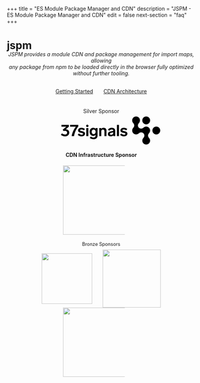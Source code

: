 +++
title = "ES Module Package Manager and CDN"
description = "JSPM - ES Module Package Manager and CDN"
edit = false
next-section = "faq"
+++

<div class="logobox"></div>

<h1 class="biglogo">jspm</h1>

<!-- <p style="text-align: center; margin-top: -5em; margin-bottom: 2em; font-size: 0.9em; padding-left: 14.5em;"><em>&nbsp;</em></p> -->

<p style="text-align: center; margin-top: -1.5em"><em>
JSPM provides a module CDN and package management for import maps, allowing<br/>any package from npm to be loaded directly in the browser fully optimized without further tooling.
</em></p>

<br />

<div style="display: flex; justify-content: center; column-gap: 2em;">
  <a href="/getting-started" class="cta highlighted">Getting Started</a>
  <a href="/cdn/jspm-io" class="cta">CDN Architecture</a>
</div>

<br />

<p style="margin-top: 1em; margin-bottom: -1em; line-height: 2em; text-align: center;">Silver Sponsor</p>
<p style="text-align: center">
<a href="https://37signals.com/"><svg style="margin-left: 50px" height="75" viewBox="0 0 1063 300" xmlns="http://www.w3.org/2000/svg"><path d="m883.34 287.739c-16.22-16.182-15.899-42.849 0-59.234 13.485-13.494 13.487-35.324 0-48.795-13.39-13.374-35.24-13.107-48.803 0-16.324 16.326-42.901 16.327-59.248 0-16.221-16.202-15.897-42.999.001-59.39 13.351-13.353 13.086-35.2951 0-48.8134-16.384-16.3668-16.385-42.857 0-59.2251 16.343-16.37627 42.926-16.37627 59.254.0056 16.225 16.1984 15.901 42.826-.008 59.2195-13.466 13.4839-13.466 35.3224.005 48.8134 13.395 13.361 35.245 13.098 48.799 0 16.344-16.347 43.025-16.351 59.352 0 16.248 16.186 15.929 42.988 0 59.39-13.465 13.467-13.472 35.303 0 48.801 16.412 16.341 16.42 42.885 0 59.234-16.32 16.341-43.005 16.341-59.352-.006zm59.345-275.4213c16.42 16.4115 16.42 42.9753.002 59.385-16.382 16.3955-42.991 16.3955-59.345.0052-16.454-16.402-16.445-42.9806 0-59.3841 16.362-16.43073 42.965-16.43072 59.343-.0061zm108.005 108.0003c16.41 16.411 16.41 42.98 0 59.39-16.38 16.395-42.99 16.39-59.348 0-16.454-16.402-16.445-42.981 0-59.384 16.358-16.431 42.968-16.431 59.348-.006zm-964.2515-30.3219v18.5909l-33.1261 28.732c21.4644.507 37.5204 13.69 37.5204 35.661 0 19.437-15.042 39.887-44.4499 39.887-15.887 0-28.9008-4.056-45.6329-15.549l10.9857-16.056c13.5209 8.451 22.8165 12.169 33.9712 12.169 14.0279 0 22.3094-8.113 22.3094-20.282 0-12.337-9.4646-19.267-23.4925-19.267-7.4365 0-11.8307 1.352-14.1969 2.197l-9.9716-13.69 38.7035-33.464h-52.0554v-18.9289zm13.1079 18.9289h61.3506c-20.281 27.042-39.548 65.07-44.45 101.069h25.521c5.577-38.704 24.507-77.576 45.126-102.928v-17.0699h-87.5476zm85.3986 38.873c0-14.704 12.845-27.042 36-27.042 14.535 0 25.013 3.38 37.182 13.521l-11.831 14.366c-10.478-8.113-17.07-10.141-25.858-10.141-8.789 0-14.535 3.549-14.535 8.62 0 5.37 5.171 6.51 18.531 9.454.515.113 1.042.229 1.581.348 23.662 5.24 33.464 11.493 33.464 27.549 0 16.563-13.521 28.225-37.013 28.225-15.887 0-27.718-3.887-41.746-16.394l12.676-14.197c12.676 10.31 19.436 12.845 29.577 12.845 8.619 0 15.042-3.211 15.042-9.127 0-6.564-7.661-8.214-18.572-10.564-.887-.191-1.796-.387-2.723-.59-24.338-5.409-31.775-11.493-31.775-26.873zm111.642-47.323c0 7.098-5.747 12.845-13.014 12.845-7.268 0-13.014-5.747-13.014-12.845 0-7.0986 5.746-12.845 13.014-12.845 7.267 0 13.014 5.7464 13.014 12.845zm-24 109.519v-86.365h21.971v86.365zm100.148-76.731c-5.239-7.775-13.689-12.507-26.365-12.507-21.803 0-38.028 17.746-38.028 43.605 0 26.028 16.225 43.605 38.028 43.605 11.661 0 19.774-4.226 25.182-10.986v6.929c0 15.211-9.295 20.958-21.126 20.958-9.972 0-17.915-3.042-30.084-10.31l-10.648 15.887c14.028 9.127 27.38 12.676 41.07 12.676 23.831 0 42.253-12.676 42.253-37.351v-82.14h-20.282zm-21.464 56.112c-12.507 0-20.788-10.141-20.788-25.014s8.281-24.845 20.788-24.845c12.169 0 20.957 9.972 20.957 24.845s-8.788 25.014-20.957 25.014zm106.233-68.619c-11.831 0-20.619 4.901-26.028 12.676v-9.803h-20.45v86.365h21.971v-52.056c0-10.816 7.268-18.253 17.408-18.253 10.479 0 16.056 6.423 16.056 17.746v52.563h21.972v-59.154c0-17.577-10.817-30.084-30.929-30.084zm86.796 0c-17.07 0-29.577 6.592-40.393 19.436l13.859 12.676c8.957-8.619 15.042-14.028 26.872-14.028 9.972 0 16.225 4.733 16.225 13.183v2.028l-20.281 3.718c-19.605 3.55-37.351 10.479-37.351 30.422 0 17.578 14.535 24.676 30.929 24.676 13.352 0 22.647-4.563 27.887-11.831v8.958h19.774v-58.309c0-18.253-12.676-30.929-37.521-30.929zm-6.422 74.534c-8.282 0-13.183-3.211-13.183-8.62 0-8.112 8.62-11.154 21.633-13.859l14.535-3.042v5.071c0 15.042-11.83 20.45-22.985 20.45zm62.29-105.2939v119.9979h21.971v-119.9979zm37.445 57.8019c0-14.704 12.845-27.042 36-27.042 14.535 0 25.013 3.38 37.182 13.521l-11.831 14.366c-10.478-8.113-17.07-10.141-25.858-10.141-8.789 0-14.535 3.549-14.535 8.62 0 5.37 5.171 6.51 18.531 9.454.515.113 1.042.229 1.581.348 23.662 5.24 33.464 11.493 33.464 27.549 0 16.563-13.521 28.225-37.013 28.225-15.887 0-27.718-3.887-41.746-16.394l12.676-14.197c12.676 10.31 19.436 12.845 29.577 12.845 8.619 0 15.042-3.211 15.042-9.127 0-6.564-7.661-8.214-18.572-10.564-.887-.191-1.796-.387-2.723-.59-24.338-5.409-31.775-11.493-31.775-26.873z"></path></svg></a>
</p>

<p style="line-height: 2em; font-weight: bold; text-align: center;">CDN Infrastructure Sponsor</p>
<div style="display: flex; justify-content: center; align-items: center; gap: 2em">
  <a href="https://www.cachefly.com/" style="display:block" target="_blank" style="display:block;"><img style="margin-left: -20px; width:185px;" src="cachefly.png" /></a>
</div>

<p style="margin-top: 1em; margin-bottom: 0.2em; line-height: 2em; text-align: center; clear:both; font-size: 0.9em;">Bronze Sponsors</p>

<div style="display: flex; justify-content: center; align-items: center; gap: 2em; flex-wrap: wrap; row-gap: 0; margin-bottom: -2em;">
  <a href="https://socket.dev/" style="display:block" target="_blank" style="display:block;"><img style="width:135px" src="socket-logo.png" /></a>
  <a href="https://framer.com/" style="display:block" target="_blank" style="display:block;"><img style="width:155px; " src="framer-logo.png" /></a>
  <a href="https://scrimba.com/" style="display:block" target="_blank" style="display:block;"><img style="margin-left: -20px; width:185px;" src="scrimba.png" /></a>
</div>

<!-- <a style="display:block;padding-top:1em;width:20em;margin-left:auto;margin-right:auto;text-decoration:none;" href="https://cloud.google.com">
<p style="font-size:0.9em;line-height:1.5em;vertical-align:center;float:left; padding-left:5em">Running on</p>
<svg xmlns="http://www.w3.org/2000/svg" viewBox="0 0 181 28" style="height:1em;float:left;padding-left:0.5em;margin-top:1em;margin-right:2em;"><defs><style>.cls-1{fill:#ea4335;}.cls-2{fill:#4285f4;}.cls-3{fill:#34a853;}.cls-4{fill:#fbbc05;}.cls-5{fill:#5f6368;}</style></defs><path class="cls-1" d="M21.85,7.41l1,0,2.85-2.85.14-1.21A12.81,12.81,0,0,0,5,9.6a1.55,1.55,0,0,1,1-.06l5.7-.94s.29-.48.44-.45a7.11,7.11,0,0,1,9.73-.74Z"/><path class="cls-2" d="M29.76,9.6a12.84,12.84,0,0,0-3.87-6.24l-4,4A7.11,7.11,0,0,1,24.5,13v.71a3.56,3.56,0,1,1,0,7.12H17.38l-.71.72v4.27l.71.71H24.5A9.26,9.26,0,0,0,29.76,9.6Z"/><path class="cls-3" d="M10.25,26.49h7.12v-5.7H10.25a3.54,3.54,0,0,1-1.47-.32l-1,.31L4.91,23.63l-.25,1A9.21,9.21,0,0,0,10.25,26.49Z"/><path class="cls-4" d="M10.25,8A9.26,9.26,0,0,0,4.66,24.6l4.13-4.13a3.56,3.56,0,1,1,4.71-4.71l4.13-4.13A9.25,9.25,0,0,0,10.25,8Z"/><path class="cls-5" d="M52.79,22.51a9.11,9.11,0,0,1-6.6-2.71,8.8,8.8,0,0,1-2.77-6.52,8.81,8.81,0,0,1,2.77-6.52A9.11,9.11,0,0,1,52.79,4a8.84,8.84,0,0,1,6.33,2.55L57.34,8.36a6.41,6.41,0,0,0-4.55-1.8,6.34,6.34,0,0,0-4.7,2,6.53,6.53,0,0,0-1.93,4.75A6.53,6.53,0,0,0,48.09,18a6.71,6.71,0,0,0,9.36.11A5.32,5.32,0,0,0,58.82,15h-6V12.44h8.49A8.12,8.12,0,0,1,61.41,14a8,8,0,0,1-2.19,5.9A8.51,8.51,0,0,1,52.79,22.51Zm19.74-1.7a6.12,6.12,0,0,1-8.47,0,5.7,5.7,0,0,1-1.73-4.25,5.71,5.71,0,0,1,1.73-4.25,6.13,6.13,0,0,1,8.47,0,5.71,5.71,0,0,1,1.73,4.25A5.7,5.7,0,0,1,72.52,20.81Zm-6.6-1.67a3.24,3.24,0,0,0,4.73,0,3.56,3.56,0,0,0,1-2.58,3.57,3.57,0,0,0-1-2.59,3.29,3.29,0,0,0-4.75,0,3.57,3.57,0,0,0-1,2.59A3.56,3.56,0,0,0,65.92,19.14Zm19.62,1.67a6.12,6.12,0,0,1-8.47,0,5.7,5.7,0,0,1-1.73-4.25,5.71,5.71,0,0,1,1.73-4.25,6.12,6.12,0,0,1,8.47,0,5.71,5.71,0,0,1,1.73,4.25A5.7,5.7,0,0,1,85.55,20.81Zm-6.6-1.67a3.24,3.24,0,0,0,4.73,0,3.56,3.56,0,0,0,1-2.58,3.57,3.57,0,0,0-1-2.59,3.29,3.29,0,0,0-4.75,0,3.57,3.57,0,0,0-1,2.59A3.56,3.56,0,0,0,78.94,19.14Zm15.16,8.71a5.24,5.24,0,0,1-3.33-1.06,6.13,6.13,0,0,1-1.94-2.46l2.28-.95a3.84,3.84,0,0,0,1.13,1.49,2.85,2.85,0,0,0,1.87.63,3,3,0,0,0,2.33-.9A3.65,3.65,0,0,0,97.28,22v-.86h-.09a3.81,3.81,0,0,1-3.13,1.35,5.43,5.43,0,0,1-4-1.74,5.75,5.75,0,0,1-1.71-4.19,5.81,5.81,0,0,1,1.71-4.22,5.42,5.42,0,0,1,4-1.75A4.3,4.3,0,0,1,95.9,11a3.7,3.7,0,0,1,1.3.95h.09V11h2.48V21.65a6.21,6.21,0,0,1-1.59,4.65A5.6,5.6,0,0,1,94.11,27.85Zm.18-7.68a2.91,2.91,0,0,0,2.26-1,3.7,3.7,0,0,0,.91-2.56A3.78,3.78,0,0,0,96.55,14a2.9,2.9,0,0,0-2.26-1,3.09,3.09,0,0,0-2.34,1,3.65,3.65,0,0,0-1,2.59,3.58,3.58,0,0,0,1,2.56A3.1,3.1,0,0,0,94.29,20.17Zm9.89-15.5V22.15h-2.61V4.67Zm7.16,17.84a5.68,5.68,0,0,1-4.21-1.71,5.79,5.79,0,0,1-1.69-4.24,5.86,5.86,0,0,1,1.63-4.28,5.36,5.36,0,0,1,4-1.67,5.05,5.05,0,0,1,2,.39,4.71,4.71,0,0,1,1.53,1,7,7,0,0,1,1,1.21,7.15,7.15,0,0,1,.59,1.17l.27.68-8,3.29a3,3,0,0,0,2.88,1.8,3.41,3.41,0,0,0,2.93-1.65l2,1.35a6.59,6.59,0,0,1-1.92,1.82A5.44,5.44,0,0,1,111.34,22.51ZM108,16.38l5.32-2.21a1.84,1.84,0,0,0-.83-.91,2.71,2.71,0,0,0-1.37-.35,3.09,3.09,0,0,0-2.15.95A3.17,3.17,0,0,0,108,16.38Z"/><path class="cls-5" d="M130.13,22.51a8.24,8.24,0,0,1-8.38-8.43,8.24,8.24,0,0,1,8.38-8.43,7.46,7.46,0,0,1,5.93,2.64l-1.44,1.4a5.44,5.44,0,0,0-4.48-2.05,6.11,6.11,0,0,0-4.45,1.78,6.24,6.24,0,0,0-1.81,4.66,6.24,6.24,0,0,0,1.81,4.66,6.11,6.11,0,0,0,4.45,1.78,6.36,6.36,0,0,0,5-2.34l1.44,1.44a7.86,7.86,0,0,1-2.77,2.11A8.48,8.48,0,0,1,130.13,22.51Z"/><path class="cls-5" d="M140.45,22.15h-2.07V6h2.07Z"/><path class="cls-5" d="M143.83,12.43a5.79,5.79,0,0,1,8.16,0,5.85,5.85,0,0,1,1.6,4.2,5.85,5.85,0,0,1-1.6,4.2,5.79,5.79,0,0,1-8.16,0,5.85,5.85,0,0,1-1.6-4.2A5.85,5.85,0,0,1,143.83,12.43Zm1.54,7.1a3.49,3.49,0,0,0,5.07,0,4,4,0,0,0,1.07-2.9,4,4,0,0,0-1.07-2.9,3.49,3.49,0,0,0-5.07,0,4,4,0,0,0-1.07,2.9A4,4,0,0,0,145.38,19.52Z"/><path class="cls-5" d="M165.06,22.15h-2V20.62H163A3.85,3.85,0,0,1,161.54,22a4.08,4.08,0,0,1-2.05.55,3.89,3.89,0,0,1-3.14-1.26,5,5,0,0,1-1.07-3.38V11.11h2.07v6.42q0,3.09,2.73,3.09a2.54,2.54,0,0,0,2.1-1,3.77,3.77,0,0,0,.81-2.39V11.11h2.07Z"/><path class="cls-5" d="M172.09,22.51a4.86,4.86,0,0,1-3.7-1.69,6,6,0,0,1-1.55-4.19,6,6,0,0,1,1.55-4.19,4.86,4.86,0,0,1,3.7-1.69,4.69,4.69,0,0,1,2.26.54,3.83,3.83,0,0,1,1.5,1.35h.09l-.09-1.53V6h2.07V22.15h-2V20.62h-.09a3.83,3.83,0,0,1-1.5,1.35A4.69,4.69,0,0,1,172.09,22.51Zm.34-1.89a3.3,3.3,0,0,0,2.49-1.08,4.05,4.05,0,0,0,1-2.91,4.05,4.05,0,0,0-1-2.91,3.38,3.38,0,0,0-5,0,4,4,0,0,0-1,2.9,4,4,0,0,0,1,2.9A3.3,3.3,0,0,0,172.43,20.62Z"/></svg>
</a> 
<br /> -->
